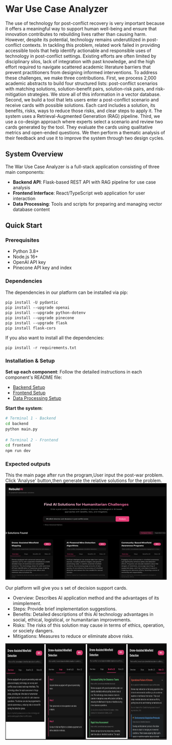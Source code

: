 # War Use Case Analyzer

The use of technology for post-conflict recovery is very important because it offers a meaningful way to support human well-being and ensure that innovation contributes to rebuilding lives rather than causing harm. However, despite its potential, technology remains underutilized in post-conflict contexts. 
In tackling this problem, related work failed in providing accessible tools that help identify actionable and responsible uses of technology in post-conflict settings. Existing efforts are often limited by disciplinary silos, lack of integration with past knowledge, and the high effort required to navigate scattered academic literature barriers that prevent practitioners from designing informed interventions.
To address these challenges, we make three contributions.
First, we process 2,000 academic abstracts to build four structured lists: post-conflict scenarios with matching solutions, solution-benefit pairs, solution-risk pairs, and risk-mitigation strategies. We store all of this information in a vector database.
Second, we build a tool that lets users enter a post-conflict scenario and receive cards with possible solutions. Each card includes a solution, its benefits, risks, ways to reduce those risks, and clear steps to apply it. The system uses a Retrieval-Augmented Generation (RAG) pipeline.
Third, we use a co-design approach where experts select a scenario and review two cards generated by the tool. They evaluate the cards using qualitative metrics and open-ended questions. We then perform a thematic analysis of their feedback and use it to improve the system through two design cycles.

## System Overview

The War Use Case Analyzer is a full-stack application consisting of three main components:

- **Backend API**: Flask-based REST API with RAG pipeline for use case analysis
- **Frontend Interface**: React/TypeScript web application for user interaction
- **Data Processing**: Tools and scripts for preparing and managing vector database content


## Quick Start

### Prerequisites
- Python 3.8+
- Node.js 16+
- OpenAI API key
- Pinecone API key and index

### Dependencies
The dependencies in our platform can be installed via pip:
```
pip install -U pydantic
pip install --upgrade openai
pip install --upgrade python-dotenv
pip install --upgrade pinecone
pip install --upgrade flask 
pip install flask-cors
```

If you also want to install all the dependencies:
```
pip install -r requirements.txt
```
### Installation & Setup

 **Set up each component**:
   Follow the detailed instructions in each component's README file:
   - [Backend Setup](./backend/README.md)
   - [Frontend Setup](./frontend/README.md)
   - [Data Processing Setup](./datapreprocessing/README.md)

 **Start the system**:
   ```bash
   # Terminal 1 - Backend
   cd backend
   python main.py
   
   # Terminal 2 - Frontend
   cd frontend
   npm run dev
   ```
### Expected outputs 
This the main page after run the program,User input the post-war problem. Click 'Analyse' button,then generate the relative solutions for the problem.
<img src="https://github.com/Fang-M-Xu/WarProject-RebuildAI/blob/main/static/platform.png" height="300" width="1020">

Our platform will give you s set of decision support cards.
- Overview: Describes AI application method and the advantages of its imimplement.
- Steps: Provide brief implementation suggestions.
- Benefits: Detailed descriptions of this AI technology advantages in social, ethical, logistical, or humanitarian improvements.
- Risks: The risks of this solution may cause in terms of ethics, operation, or society dangers.
- Mitigations: Measures to reduce or eliminate above risks.

<img src="https://github.com/Fang-M-Xu/WarProject-RebuildAI/blob/main/static/cards.png" height="300" width="1020">
